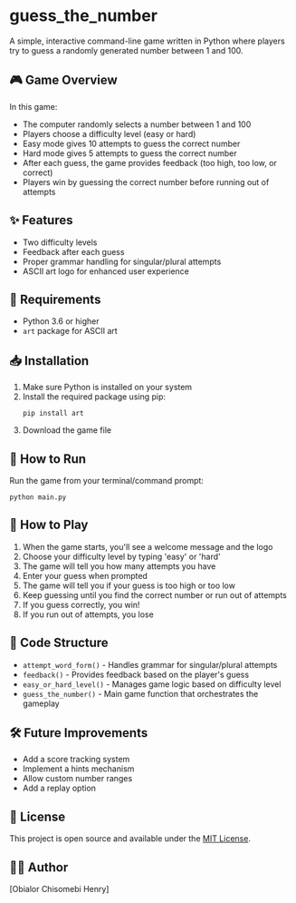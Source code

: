 # guess_the_number

A simple, interactive command-line game written in Python where players try to guess a randomly generated number between 1 and 100.

## 🎮 Game Overview

In this game:
- The computer randomly selects a number between 1 and 100
- Players choose a difficulty level (easy or hard)
- Easy mode gives 10 attempts to guess the correct number
- Hard mode gives 5 attempts to guess the correct number
- After each guess, the game provides feedback (too high, too low, or correct)
- Players win by guessing the correct number before running out of attempts

## ✨ Features

- Two difficulty levels
- Feedback after each guess
- Proper grammar handling for singular/plural attempts
- ASCII art logo for enhanced user experience

## 🔧 Requirements

- Python 3.6 or higher
- `art` package for ASCII art

## 📥 Installation

1. Make sure Python is installed on your system
2. Install the required package using pip:
   ```
   pip install art
   ```
3. Download the game file

## 🚀 How to Run

Run the game from your terminal/command prompt:

```
python main.py
```

## 🎯 How to Play

1. When the game starts, you'll see a welcome message and the logo
2. Choose your difficulty level by typing 'easy' or 'hard'
3. The game will tell you how many attempts you have
4. Enter your guess when prompted
5. The game will tell you if your guess is too high or too low
6. Keep guessing until you find the correct number or run out of attempts
7. If you guess correctly, you win!
8. If you run out of attempts, you lose

## 📝 Code Structure

- `attempt_word_form()` - Handles grammar for singular/plural attempts
- `feedback()` - Provides feedback based on the player's guess
- `easy_or_hard_level()` - Manages game logic based on difficulty level
- `guess_the_number()` - Main game function that orchestrates the gameplay

## 🛠️ Future Improvements

- Add a score tracking system
- Implement a hints mechanism
- Allow custom number ranges
- Add a replay option

## 📄 License

This project is open source and available under the [MIT License](https://opensource.org/licenses/MIT).

## 👨‍💻 Author

[Obialor Chisomebi Henry]
